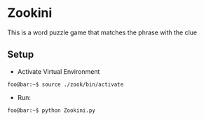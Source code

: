 # Zookini

This is a word puzzle game that  matches the phrase with the clue

## Setup
- Activate Virtual Environment
```
foo@bar:~$ source ./zook/bin/activate
```
- Run: 
```
foo@bar:~$ python Zookini.py
```
